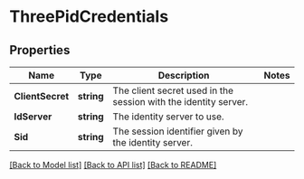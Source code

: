 # ThreePidCredentials

## Properties

Name | Type | Description | Notes
------------ | ------------- | ------------- | -------------
**ClientSecret** | **string** | The client secret used in the session with the identity server. | 
**IdServer** | **string** | The identity server to use. | 
**Sid** | **string** | The session identifier given by the identity server. | 

[[Back to Model list]](../README.md#documentation-for-models) [[Back to API list]](../README.md#documentation-for-api-endpoints) [[Back to README]](../README.md)



